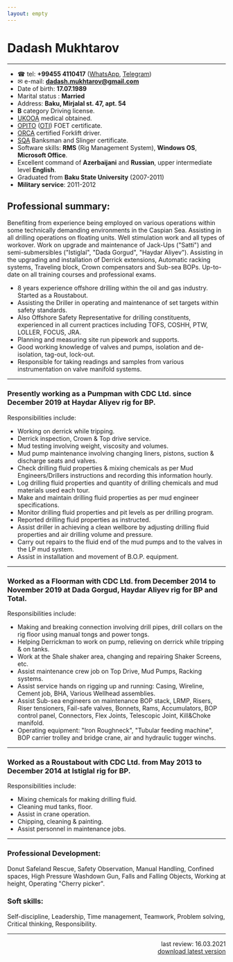 ```yaml
---
layout: empty
---
```


# Dadash Mukhtarov

--------------------------------------------------------------------------------

- ☎ tel: **+99455 4110417** ([WhatsApp](http://wa.me/994554110417), [Telegram](https://t.me/rapatar))
- ✉ e-mail: **dadash.mukhtarov@gmail.com**
- Date of birth: **17.07.1989**
- Marital status : **Married**
- Address: **Baku, Mirjalal st. 47, apt. 54**
- **B** category Driving license.
- [UKOOA](https://www.ukooa.co.uk/) medical obtained.
- [OPITO](https://opito.com/) ([OTI](http://www.oti.az/)) FOET certificate.
- [ORCA](https://orcaoffshore.org/) certified Forklift driver.
- [SQA](https://sqagroup.az/) Banksman and Slinger certificate.
- Software skills: **RMS** (Rig Management System), **Windows OS**, **Microsoft Office**.
- Excellent command of **Azerbaijani** and **Russian**, upper intermediate level **English**.
- Graduated from **Baku State University** (2007-2011)
- **Military service**: 2011-2012

## Professional summary:

Benefiting from experience being employed on various operations within some technically demanding environments in the Caspian Sea. Assisting in all drilling operations on floating units. Well stimulation work and all types of workover. Work on upgrade and maintenance of Jack-Ups ("Satti") and semi-submersibles ("Istiglal", "Dada Gorgud", "Haydar Aliyev"). Assisting in the upgrading and installation of Derrick extensions, Automatic racking systems, Traveling block, Crown compensators and Sub-sea BOPs. Up-to-date on all training courses and professional exams.

- 8 years experience offshore drilling within the oil and gas industry. Started as a Roustabout.
- Assisting the Driller in operating and maintenance of set targets within safety standards.
- Also Offshore Safety Representative for drilling constituents, experienced in all current practices including TOFS, COSHH, PTW, LOLLER, FOCUS, JRA.
- Planning and measuring site run pipework and supports.
- Good working knowledge of valves and pumps, isolation and de-isolation, tag-out, lock-out.
- Responsible for taking readings and samples from various instrumentation on valve manifold systems.

--------------------------------------------------------------------------------

### Presently working as a Pumpman with CDC Ltd. since December 2019 at Haydar Aliyev rig for BP.

Responsibilities include:

- Working on derrick while tripping.
- Derrick inspection, Crown & Top drive service.
- Mud testing involving weight, viscosity and volumes.
- Mud pump maintenance involving changing liners, pistons, suction & discharge seats and valves.
- Check drilling fluid properties & mixing chemicals as per Mud Engineers/Drillers instructions and recording this information hourly.
- Log drilling fluid properties and quantity of drilling chemicals and mud materials used each tour.
- Make and maintain drilling fluid properties as per mud engineer specifications.
- Monitor drilling fluid properties and pit levels as per drilling program.
- Reported drilling fluid properties as instructed.
- Assist driller in achieving a clean wellbore by adjusting drilling fluid properties and air drilling volume and pressure.
- Carry out repairs to the fluid end of the mud pumps and to the valves in the LP mud system.
- Assist in installation and movement of B.O.P. equipment.

--------------------------------------------------------------------------------

### Worked as a Floorman with CDC Ltd. from December 2014 to November 2019 at Dada Gorgud, Haydar Aliyev rig for BP and Total.

Responsibilities include:

- Making and breaking connection involving drill pipes, drill collars on the rig floor using manual tongs and power tongs.
- Helping Derrickman to work on pump, relieving on derrick while tripping & on tanks.
- Work at the Shale shaker area, changing and repairing Shaker Screens, etc.
- Assist maintenance crew job on Top Drive, Mud Pumps, Racking systems.
- Assist service hands on rigging up and running: Casing, Wireline, Cement job, BHA, Various Wellhead assemblies.
- Assist Sub-sea engineers on maintenance BOP stack, LRMP, Risers, Riser tensioners, Fail-safe valves, Bonnets, Rams, Accumulators, BOP control panel, Connectors, Flex Joints, Telescopic Joint, Kill&Choke manifold.
- Operating equipment: "Iron Roughneck", "Tubular feeding machine", BOP carrier trolley and bridge crane, air and hydraulic tugger winchs.

--------------------------------------------------------------------------------

### Worked as a Roustabout with CDC Ltd. from May 2013 to December 2014 at Istiglal rig for BP.

Responsibilities include:

- Mixing chemicals for making drilling fluid.
- Cleaning mud tanks, floor.
- Assist in crane operation.
- Chipping, cleaning & painting.
- Assist personnel in maintenance jobs.

--------------------------------------------------------------------------------

### Professional Development:

Donut Safeland Rescue, Safety Observation, Manual Handling, Confined spaces, High Pressure Washdown Gun, Falls and Falling Objects, Working at height, Operating "Cherry picker".

### Soft skills:

Self-discipline, Leadership, Time management, Teamwork, Problem solving, Critical thinking, Responsibility.

--------------------------------------------------------------------------------

<div align="right">last review: 16.03.2021</div>

<div align="right">
  <a href="https://rapatar.eu.org/files/Dadash_Mukhtarov_CV.pdf">download latest version</a>
</div>
